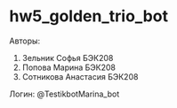 # hw5_golden_trio_bot

Авторы:
1. Зельник Софья БЭК208
2. Попова Марина БЭК208
3. Сотникова Анастасия БЭК208

Логин: @TestikbotMarina_bot
